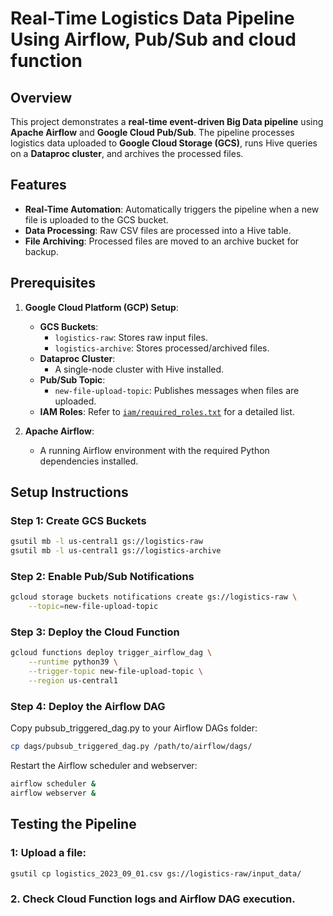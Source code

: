 # Real-Time Logistics Data Pipeline Using Airflow, Pub/Sub and cloud function

## Overview
This project demonstrates a **real-time event-driven Big Data pipeline** using **Apache Airflow** and **Google Cloud Pub/Sub**. The pipeline processes logistics data uploaded to **Google Cloud Storage (GCS)**, runs Hive queries on a **Dataproc cluster**, and archives the processed files. 

## Features
- **Real-Time Automation**: Automatically triggers the pipeline when a new file is uploaded to the GCS bucket.
- **Data Processing**: Raw CSV files are processed into a Hive table.
- **File Archiving**: Processed files are moved to an archive bucket for backup.



## Prerequisites
1. **Google Cloud Platform (GCP) Setup**:
   - **GCS Buckets**:
     - `logistics-raw`: Stores raw input files.
     - `logistics-archive`: Stores processed/archived files.
   - **Dataproc Cluster**:
     - A single-node cluster with Hive installed.
   - **Pub/Sub Topic**:
     - `new-file-upload-topic`: Publishes messages when files are uploaded.
   - **IAM Roles**:
     Refer to [`iam/required_roles.txt`](iam/required_roles.txt) for a detailed list.

2. **Apache Airflow**:
   - A running Airflow environment with the required Python dependencies installed.

## Setup Instructions

### Step 1: Create GCS Buckets
```bash
gsutil mb -l us-central1 gs://logistics-raw
gsutil mb -l us-central1 gs://logistics-archive
```

### Step 2: Enable Pub/Sub Notifications
```bash
gcloud storage buckets notifications create gs://logistics-raw \
    --topic=new-file-upload-topic
```

### Step 3: Deploy the Cloud Function
```bash
gcloud functions deploy trigger_airflow_dag \
    --runtime python39 \
    --trigger-topic new-file-upload-topic \
    --region us-central1
```

### Step 4: Deploy the Airflow DAG

Copy pubsub_triggered_dag.py to your Airflow DAGs folder:
```bash
cp dags/pubsub_triggered_dag.py /path/to/airflow/dags/
```

Restart the Airflow scheduler and webserver:
```bash
airflow scheduler &
airflow webserver &
```


## Testing the Pipeline

### 1: Upload a file:
```bash
gsutil cp logistics_2023_09_01.csv gs://logistics-raw/input_data/
```

### 2. Check Cloud Function logs and Airflow DAG execution.